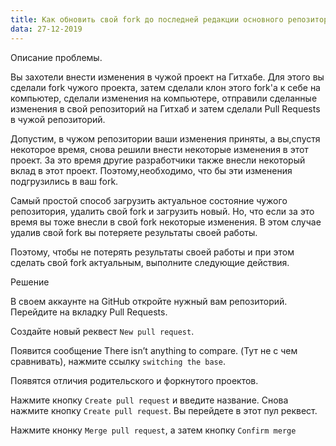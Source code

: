 ```yaml
---
title: Как обновить свой fork до последней редакции основного репозитория с помощью GitHub?
data: 27-12-2019
---
```


Описание проблемы. 

Вы захотели внести изменения в чужой проект на Гитхабе. Для этого вы сделали fork чужого проекта, затем сделали клон этого fork'а к себе на компьютер, сделали изменения на компьютере, отправили сделанные изменения в свой репозиторий на Гитхаб и затем сделали Pull Requests в чужой репозиторий.

Допустим, в чужом репозитории ваши изменения приняты, а вы,спустя некоторое время, снова решили внести некоторые изменения в этот проект. За это время другие разработчики также внесли некоторый вклад в этот проект. Поэтому,необходимо, что бы эти изменения подгрузились в ваш fork.

Самый простой способ загрузить актуальное состояние чужого репозитория, удалить свой fork и загрузить новый. Но, что если за это время вы тоже внесли в свой fork некоторые изменения. В этом случае удалив свой fork вы потеряете результаты своей работы. 

Поэтому, чтобы не потерять результаты своей работы и при этом сделать свой fork актуальным, выполните следующие действия.

Решение

В своем аккаунте на GitHub откройте нужный вам репозиторий. Перейдите на вкладку Pull Requests.

Создайте новый реквест `New pull request`.

Появится сообщение There isn’t anything to compare. (Тут не с чем сравнивать), нажмите ссылку `switching the base`.

Появятся отличия родительского и форкнутого проектов. 

Нажмите кнопку `Create pull request` и введите название. Снова нажмите кнопку `Create pull request`. Вы перейдете в этот пул реквест. 

Нажмите кнонку `Merge pull request`, а затем кнопку `Confirm merge`
